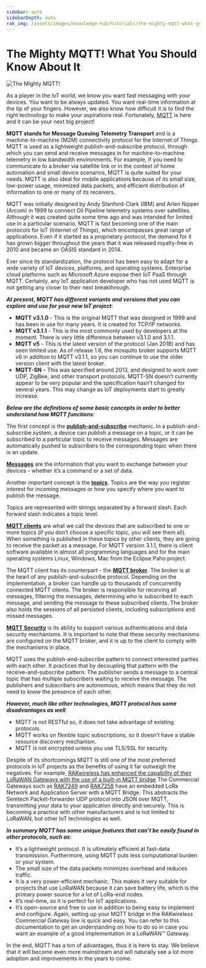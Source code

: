 ```yaml
---
sidebar: auto
sidebarDepth: auto
rak_img: /assets/images/knowledge-hub/tutorials/the-mighty-mqtt-what-you-should-know-about-it/mqtt-overview.png
---
```


# The Mighty MQTT! What You Should Know About It

![The Mighty MQTT!](/assets/images/knowledge-hub/tutorials/the-mighty-mqtt-what-you-should-know-about-it/mqtt-overview.png)

As a player in the IoT world, we know you want fast messaging with your devices. You want to be always updated. You want real-time information at the tip of your fingers. However, we also know how difficult it is to find the right technology to make your aspirations real. Fortunately, [MQTT](http://mqtt.org/) is here and it can be your next big project!

**MQTT stands for Message Queuing Telemetry Transport** and is a machine-to-machine (M2M) connectivity protocol for the Internet of Things. MQTT is used as a lightweight publish-and-subscribe protocol, through which you can send and receive messages in for machine-to-machine telemetry in low bandwidth environments. For example, if you need to communicate to a broker via satellite link or in the context of home automation and small device scenarios, MQTT is quite suited for your needs. MQTT is also ideal for mobile applications because of its small size, low-power usage, minimized data packets, and efficient distribution of information to one or many of its receivers.

MQTT was initially designed by Andy Stanford-Clark (IBM) and Arlen Nipper (Arcom) in 1999 to connect Oil Pipeline telemetry systems over satellites. Although it was created quite some time ago and was intended for limited use in a particular scenario, MQTT is fast becoming one of the main protocols for IoT (Internet of Things), which encompasses great range of applications. Even if it started as a proprietary protocol, the demand for it has grown bigger throughout the years that it was released royalty-free in 2010 and became an OASIS standard in 2014.

Ever since its standardization, the protocol has been easy to adapt for a wide variety of IoT devices, platforms, and operating systems. Enterprise cloud platforms such as Microsoft Azure expose their IoT PaaS through MQTT. Certainly, any IoT application developer who has not used MQTT is not getting any closer to their next breakthrough.

<rk-img
  src="/assets/images/knowledge-hub/tutorials/the-mighty-mqtt-what-you-should-know-about-it/mqtt-founders.jpg"
  figure-number="1"
  caption="Arlen Nipper and Andy Stanford-Clark, the fathers of MQTT, during MQTT's 10th year anniversary. Photo credits to Tony Whitmore"
/>

_**At present, MQTT has different variants and versions that you can explore and use for your new IoT project**_:

* **MQTT v3.1.0** - This is the original MQTT that was designed in 1999 and has been in use for many years. It is created for TCP/IP networks.
* **MQTT v3.1.1** - This is the most commonly used by developers at the moment. There is very little difference between v3.1.0 and 3.1.1.
* **MQTT v5** - This is the latest version of the protocol (Jan 2018) and has seen limited use. As of release 1.6, the mosquito broker supports MQTT v6 in addition to MQTT v3.1.1, so you can continue to use the older version client with the latest broker.
* **MQTT-SN** – This was specified around 2013, and designed to work over UDP, ZigBee, and other transport protocols. MQTT-SN doesn’t currently appear to be very popular and the specification hasn’t changed for several years. This may change as IoT deployments start to greatly increase.

_**Below are the definitions of some basic concepts in order to better understand how MQTT functions**_:

The first concept is the <u><b>publish-and-subscribe</b></u> mechanic. In a publish-and-subscribe system, a device can publish a message on a topic, or it can be subscribed to a particular topic to receive messages. Messages are automatically pushed to subscribers to the corresponding topic when there is an update.

<rk-img
  src="/assets/images/knowledge-hub/tutorials/the-mighty-mqtt-what-you-should-know-about-it/mqtt-flow.png"
  figure-number="2"
  caption="MQTT Flow"
/>

<u><b>Messages</b></u> are the information that you want to exchange between your devices - whether it’s a command or a set of data.

Another important concept is the <u><b>topics</b></u>. Topics are the way you register interest for incoming messages or how you specify where you want to publish the message.

Topics are represented with strings separated by a forward slash. Each forward slash indicates a topic level.

<u><b>MQTT clients</b></u> are what we call the devices that are subscribed to one or more topics (if you don’t choose a specific topic, you will see them all). When something is published in these topics by other clients, they are going to receive the packet as a message. For MQTT version 3.1.1, there is client software available in almost all programming languages and for the main operating systems Linux, Windows, Mac from the Eclipse Paho project.

The MQTT client has its counterpart - the <u><b>MQTT broker</b></u>. The broker is at the heart of any publish-and-subscribe protocol. Depending on the implementation, a broker can handle up to thousands of concurrently connected MQTT clients. The broker is responsible for receiving all messages, filtering the messages, determining who is subscribed to each message, and sending the message to these subscribed clients. The broker also holds the sessions of all persisted clients, including subscriptions and missed messages.

<u><b>MQTT Security</b></u> is its ability to support various authentications and data security mechanisms. It is important to note that these security mechanisms are configured on the MQTT broker, and it is up to the client to comply with the mechanisms in place.

MQTT uses the publish-and-subscribe pattern to connect interested parties with each other. It practices that by decoupling that pattern with the receive-and-subscribe pattern. The publisher sends a message to a central topic that has multiple subscribers waiting to receive the message. The publishers and subscribers are autonomous, which means that they do not need to know the presence of each other.

_**However, much like other technologies, MQTT protocol has some disadvantages as well**_:

* MQTT is not RESTful so, it does not take advantage of existing protocols.
* MQTT works on flexible topic subscriptions, so it doesn't have a stable resource discovery mechanism.
* MQTT is not encrypted unless you use TLS/SSL for security.

Despite of its shortcomings MQTT is still one of the most preferred protocols in IoT projects as the benefits of using it far outweigh the negatives. For example, [RAKwireless has enhanced the capability of their LoRaWAN Gateways with the use of a built-in MQTT bridge](https://medium.com/@rakwireless/rakwireless-enhance-their-gatway-capability-with-mqtt-bridge-70aaf43ad7be) The Commercial Gateways such as [RAK7249](https://www.rakwireless.com/en-us/products/lpwan-gateways-and-concentrators/rak7249) and [RAK7258](https://www.rakwireless.com/en-us/products/lpwan-gateways-and-concentrators/rak7258) have an embedded LoRa Network and Application Server with a MQTT Bridge. This abstracts the Semtech Packet-forwarder UDP protocol into JSON over MQTT, transmitting your data to your application directly and securely. This is becoming a practice with other manufacturers and is not limited to LoRaWAN, but other IoT technologies as well.

_**In summary MQTT has some unique features that can’t be easily found in other protocols, such as**_:

* It’s a lightweight protocol. It is ultimately efficient at fast-data transmission. Furthermore, using MQTT puts less computational burden or your system.
* The small size of the data packets minimizes overhead and reduces traffic.
* It is a very power-efficient mechanic. This makes it very suitable for projects that use LoRaWAN because it can save battery life, which is the primary power source for a lot of LoRa-end nodes.
* It’s real-time, so it is perfect for IoT applications.
* It’s open-source and free to use in addition to being easy to implement and configure. Again, setting up your MQTT bridge in the RAKwireless Commercial Gateway line is quick and easy. You can refer to this documentation to get an understanding on how to do so in case you want an example of a good implementation in a LoRaWAN™ Gateway.

In the end, MQTT has a ton of advantages, thus it is here to stay. We believe that it will become even more mainstream and will naturally see a lot more adoption and improvements in the years to come.